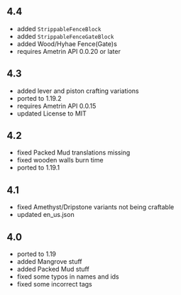 ## 4.4
* added `StrippableFenceBlock`
* added `StrippableFenceGateBlock`
* added Wood/Hyhae Fence(Gate)s
* requires Ametrin API 0.0.20 or later

## 4.3
* added lever and piston crafting variations
* ported to 1.19.2
* requires Ametrin API 0.0.15
* updated License to MIT

## 4.2
* fixed Packed Mud translations missing
* fixed wooden walls burn time
* ported to 1.19.1

## 4.1
* fixed Amethyst/Dripstone variants not being craftable
* updated en_us.json

## 4.0
* ported to 1.19
* added Mangrove stuff
* added Packed Mud stuff
* fixed some typos in names and ids
* fixed some incorrect tags